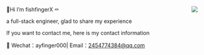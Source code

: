<img align="right" src="https://github-readme-stats.vercel.app/api?username=fishfingerX&count_private=true&bg_color=fc5c7d,b671bc,6a82fb&title_color=fff&text_color=fff" />
🎈Hi I’m fishfingerX ⚰️

a full-stack engineer, glad to share my experience

If you want to contact me, here is my contact information

💬 Wechat：ayfinger000| Email：2454774384@qq.com
